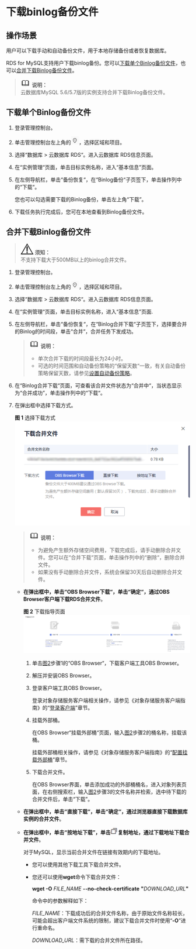 # 下载binlog备份文件<a name="rds_03_0100"></a>

## 操作场景<a name="zh-cn_topic_0192954021_sb7b1b629a51e4229a30150ae0d342811"></a>

用户可以下载手动和自动备份文件，用于本地存储备份或者恢复数据库。

RDS for MySQL支持用户下载binlog备份。您可以[下载单个Binlog备份文件](#zh-cn_topic_0192954021_section61116810348)，也可以[合并下载Binlog备份文件](#zh-cn_topic_0192954021_section147272814213)。

>![](public_sys-resources/icon-note.gif) **说明：**   
>云数据库MySQL 5.6/5.7版的实例支持合并下载Binlog备份文件。  

## 下载单个Binlog备份文件<a name="zh-cn_topic_0192954021_section61116810348"></a>

1.  登录管理控制台。
2.  单击管理控制台左上角的![](figures/Region灰色图标.png)，选择区域和项目。
3.  选择“数据库  \>  云数据库 RDS“。进入云数据库 RDS信息页面。
4.  在“实例管理“页面，单击目标实例名称，进入“基本信息”页面。
5.  在左侧导航栏，单击“备份恢复“，在“Binlog备份“子页签下，单击操作列中的“下载“。

    您也可以勾选需要下载的Binlog备份，单击左上角“下载”。

6.  下载任务执行完成后，您可在本地查看到Binlog备份文件。

## 合并下载Binlog备份文件<a name="zh-cn_topic_0192954021_section147272814213"></a>

>![](public_sys-resources/icon-notice.gif) **须知：**   
>不支持下载大于500MB以上的binlog合并文件。  

1.  登录管理控制台。
2.  单击管理控制台左上角的![](figures/Region灰色图标.png)，选择区域和项目。
3.  选择“数据库  \>  云数据库 RDS“。进入云数据库 RDS信息页面。
4.  在“实例管理“页面，单击目标实例名称，进入“基本信息”页面.
5.  在左侧导航栏，单击“备份恢复“，在“Binlog合并下载“子页签下，选择要合并的Binlog的时间段，单击“合并“，合并任务下发成功。

    >![](public_sys-resources/icon-note.gif) **说明：**   
    >-   单次合并下载的时间段最长为24小时。  
    >-   可选的时间范围和自动备份策略的“保留天数“一致，有关自动备份策略保留天数，请参见[设置自动备份策略](设置自动备份策略.md)。  

6.  在“Binlog合并下载“页面，可查看该合并文件状态为“合并中“，当状态显示为“合并成功”，单击操作列中的“下载“。
7.  在弹出框中选择下载方式。

    **图 1**  选择下载方式<a name="zh-cn_topic_0192954021_fig656112519440"></a>  
    ![](figures/选择下载方式-9.png "选择下载方式-9")

    >![](public_sys-resources/icon-note.gif) **说明：**   
    >-   为避免产生额外存储空间费用，下载完成后，请手动删除合并文件。您可以在“合并下载“页面，单击操作列中的“删除“，删除合并文件。  
    >-   如果没有手动删除合并文件，系统会保留30天后自动删除合并文件。  

    -   **在弹出框中，单击“OBS Browser下载“，单击“确定“，通过OBS Browser客户端下载RDS合并文件**。

        **图 2**  下载指导页面<a name="zh-cn_topic_0192954021_fig12571925104414"></a>  
        ![](figures/下载指导页面-10.png "下载指导页面-10")

        1.  单击[图2](#zh-cn_topic_0192954021_fig12571925104414)步骤1的“OBS Browser“，下载客户端工具OBS Browser。
        2.  解压并安装OBS Browser。
        3.  登录客户端工具OBS Browser。

            登录对象存储服务客户端相关操作，请参见《对象存储服务客户端指南》的“[登录客户端](https://support.huaweicloud.com/clientogw-obs/zh-cn_topic_0045829058.html)”章节。

        4.  挂载外部桶。

            在OBS Browser“挂载外部桶“页面，输入[图2](#zh-cn_topic_0192954021_fig12571925104414)步骤2的桶名称，挂载该桶。

            挂载外部桶相关操作，请参见《对象存储服务客户端指南》的“[配置挂载外部桶](https://support.huaweicloud.com/clientogw-obs/zh-cn_topic_0045829133.html)”章节。

        5.  下载合并文件。

            在OBS Browser界面，单击添加成功的外部桶桶名，进入对象列表页面，在右侧搜索栏，输入[图2](#zh-cn_topic_0192954021_fig12571925104414)步骤3的文件名称并检索，选中待下载的合并文件后，单击“下载”。

    -   **在弹出框中，单击“直接下载“，单击“确定“，通过浏览器直接下载数据库实例的合并文件**。
    -   **在弹出框中，单击“按地址下载”，单击**![](figures/copy_btn-11.png)**复制地址，通过下载地址下载合并文件**。

        对于MySQL，显示当前合并文件在链接有效期内的下载地址。

        -   您可以使用其他下载工具下载合并文件。
        -   您还可以使用**wget**命令下载合并文件：

            **wget -O** _FILE\_NAME_ **--no-check-certificate** **"**_DOWNLOAD\_URL_**"**

            命令中的参数解释如下：

            _FILE\_NAME_：下载成功后的合并文件名称，由于原始文件名称较长，可能会超出客户端文件系统的限制，建议下载合并文件时使用“**-O**”进行重命名。

            _DOWNLOAD\_URL_：需下载的合并文件所在路径。




